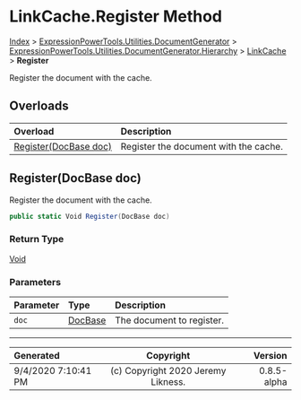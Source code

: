 ﻿# LinkCache.Register Method

[Index](../index.md) > [ExpressionPowerTools.Utilities.DocumentGenerator](ExpressionPowerTools.Utilities.DocumentGenerator.a.md) > [ExpressionPowerTools.Utilities.DocumentGenerator.Hierarchy](ExpressionPowerTools.Utilities.DocumentGenerator.Hierarchy.n.md) > [LinkCache](ExpressionPowerTools.Utilities.DocumentGenerator.Hierarchy.LinkCache.cs.md) > **Register**

Register the document with the cache.

## Overloads

| Overload | Description |
| :-- | :-- |
| [Register(DocBase doc)](#registerdocbase-doc) | Register the document with the cache. |
## Register(DocBase doc)

Register the document with the cache.

```csharp
public static Void Register(DocBase doc)
```

### Return Type

 [Void](https://docs.microsoft.com/dotnet/api/system.void) 

### Parameters

| Parameter | Type | Description |
| :-- | :-- | :-- |
| `doc` | [DocBase](ExpressionPowerTools.Utilities.DocumentGenerator.Hierarchy.DocBase.cs.md) | The document to register. |



---

| Generated | Copyright | Version |
| :-- | :-: | --: |
| 9/4/2020 7:10:41 PM | (c) Copyright 2020 Jeremy Likness. | 0.8.5-alpha |
